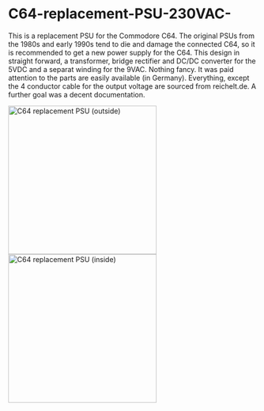 # C64-replacement-PSU-230VAC-
This is a replacement PSU for the Commodore C64. The original PSUs from the 1980s and early 1990s tend to die and damage the connected C64, so it is recommended to get a new power supply for the C64.
This design in straight forward, a transformer, bridge rectifier and DC/DC converter for the 5VDC and a separat winding for the 9VAC. Nothing fancy. It was paid attention to the parts are easily available (in Germany). Everything, except the 4 conductor cable for the output voltage are sourced from reichelt.de.
A further goal was a decent documentation.

<img src="https://github.com/svenpetersen1965/C64-replacement-PSU-230VAC-/blob/master/C64%20Replacement%20PSU%20(230V)/Rev.%202/pictures/1719_-_PSU_outside.JPG" width="300" alt="C64 replacement PSU (outside)">
      
<img src="https://github.com/svenpetersen1965/C64-replacement-PSU-230VAC-/blob/master/C64%20Replacement%20PSU%20(230V)/Rev.%202/pictures/1720_-_PSU_Inside.JPG" width="300" alt="C64 replacement PSU (inside)">
